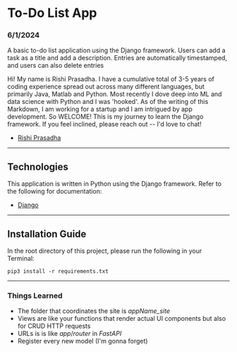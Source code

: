 # To-Do List App
### 6/1/2024

A basic to-do list application using the Django framework. Users can add a task as a title and add a description. Entries are automatically timestamped, and users can also delete entries

Hi! My name is Rishi Prasadha. I have a cumulative total of 3-5 years of coding experience spread out across many different languages, but primarily Java, Matlab and Python. Most recently I dove deep into ML and data science with Python and I was 'hooked'. As of the writing of this Markdown, I am working for a startup and I am intrigued by app development. So WELCOME! This is my journey to learn the Django framework. If you feel inclined, please reach out -- I'd love to chat!

- [Rishi Prasadha](https://www.linkedin.com/in/rishiprasadha/)

---

## Technologies 

This application is written in Python using the Django framework. Refer to the following for documentation:

* [Django](https://www.djangoproject.com/)

---

## Installation Guide

In the root directory of this project, please run the following in your Terminal:

`pip3 install -r requirements.txt`

---

### Things Learned

* The folder that coordinates the site is *appName_site*
* Views are like your functions that render actual UI components but also for CRUD HTTP requests
* URLs is is like *app*/*router* in *FastAPI*
* Register every new model (I'm gonna forget)
